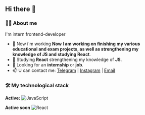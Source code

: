## Hi there 👋

### 👨‍💻 About me
I'm intern frontend-developer 

- 🔭 Now i'm working  **Now I am working on finishing my various educational and exam projects, as well as strengthening my knowledge of JS and studying React**.
- 🌱 Studying **React** strengthening my knowledge of **JS**.
- 👯 Looking for an **internship** or **job**.
- 📫 U can contact me: [Telegram](https://t.me/Rawmane) | [Instagram](https://www.instagram.com/rawmane04?igsh=MWZqZ3VoeWRvMjd1bg==) | [Email](r.romanchyuk@gmail.com)

### 🛠️ My technological stack

**Active:** ![JavaScript](https://img.shields.io/badge/JavaScript-F7DF1E?style=flat&logo=javascript&logoColor=black) 

**Active soon** ![React](https://img.shields.io/badge/React-20232A?style=flat&logo=react&logoColor=61DAFB)
